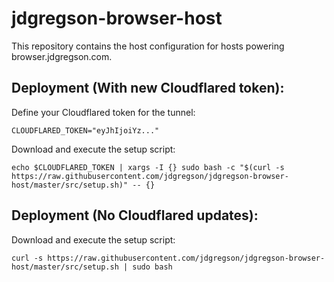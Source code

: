 # jdgregson-browser-host

This repository contains the host configuration for hosts powering browser.jdgregson.com.

## Deployment (With new Cloudflared token):
Define your Cloudflared token for the tunnel:
```
CLOUDFLARED_TOKEN="eyJhIjoiYz..."
```

Download and execute the setup script:
```
echo $CLOUDFLARED_TOKEN | xargs -I {} sudo bash -c "$(curl -s https://raw.githubusercontent.com/jdgregson/jdgregson-browser-host/master/src/setup.sh)" -- {}
```

## Deployment (No Cloudflared updates):
Download and execute the setup script:
```
curl -s https://raw.githubusercontent.com/jdgregson/jdgregson-browser-host/master/src/setup.sh | sudo bash
```
